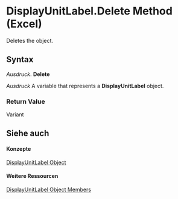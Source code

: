 
# DisplayUnitLabel.Delete Method (Excel)

Deletes the object.


## Syntax

 _Ausdruck_. **Delete**

 _Ausdruck_ A variable that represents a **DisplayUnitLabel** object.


### Return Value

Variant


## Siehe auch


#### Konzepte


[DisplayUnitLabel Object](522dea6a-114f-3e0f-f8ae-6c2667c733dd.md)
#### Weitere Ressourcen


[DisplayUnitLabel Object Members](http://msdn.microsoft.com/library/e436232b-ac1e-0f9f-60d5-527c4b2b50f2%28Office.15%29.aspx)